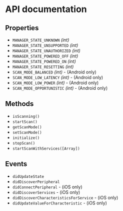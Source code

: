# API documentation

## Properties



* `MANAGER_STATE_UNKNOWN` _(int)_
* `MANAGER_STATE_UNSUPPORTED` _(int)_
* `MANAGER_STATE_UNAUTHORIZED` _(int)_
* `MANAGER_STATE_POWERED_OFF` _(int)_
* `MANAGER_STATE_POWERED_ON` _(int)_
* `MANAGER_STATE_RESETTING` _(int)_
* `SCAN_MODE_BALANCED` _(int)_ - (Android only)
* `SCAN_MODE_LOW_LATENCY` _(int)_ - (Android only)
* `SCAN_MODE_LOW_POWER` _(int)_ - (Android only)
* `SCAN_MODE_OPPORTUNISTIC` _(int)_ - (Android only)

## Methods
* `isScanning()`
* `startScan()`
* `getScanMode()`
* `setScanMode()`
* `initialize()`
* `stopScan()`
* `startScanWithServices([Array])`

## Events
* `didUpdateState`
* `didDiscoverPeripheral`
* `didConnectPeripheral` - (iOS only)
* `didDiscoverServices` - (iOS only)
* `didDiscoverCharacteristicsForService` - (iOS only)
* `didUpdateValueForCharacteristic`  - (iOS only)
